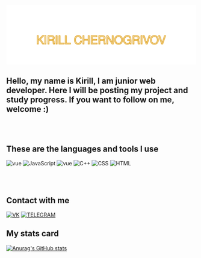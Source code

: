 ![header](https://github.com/KChernogrivov/KChernogrivov/blob/main/assets/header.svg)

## Hello, my name is Kirill, I am junior web developer. Here I will be posting my project and study progress. If you want to follow on me, welcome :)
<br>
<br>

## These are the languages and tools I use

![vue](https://img.shields.io/badge/-VUE-black?style=for-the-badge&logo=vue.js)
![JavaScript](https://img.shields.io/badge/-JAVASCRIPT-black?style=for-the-badge&logo=JavaScript)
![vue](https://img.shields.io/badge/-SQL-black?style=for-the-badge&logo=mysql)
![C++](https://img.shields.io/badge/-C++-black?style=for-the-badge&logo=c%2B%2B)
![CSS](https://img.shields.io/badge/-CSS-black?style=for-the-badge&logo=css3)
![HTML](https://img.shields.io/badge/-HTML-black?style=for-the-badge&logo=html5)

<br>
<br>

## Contact with me

[![VK](https://img.shields.io/badge/-Vkontakte-black?style=for-the-badge&logo=VK)](https://vk.com/progamer227)
[![TELEGRAM](https://img.shields.io/badge/-TELEGRAM-black?style=for-the-badge&logo=TELEGRAM)](https://t.me/Silvery11)

## My stats card

[![Anurag's GitHub stats](https://github-readme-stats.vercel.app/api?username=KChernogrivov&count_private=true&show_icons=true&theme=vision-friendly-dark&bg_color=00001C)](https://github.com/KChernogrivov)
